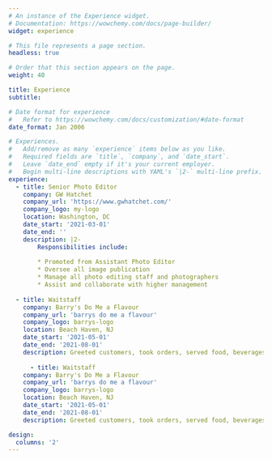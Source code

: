 ```yaml
---
# An instance of the Experience widget.
# Documentation: https://wowchemy.com/docs/page-builder/
widget: experience

# This file represents a page section.
headless: true

# Order that this section appears on the page.
weight: 40

title: Experience
subtitle:

# Date format for experience
#   Refer to https://wowchemy.com/docs/customization/#date-format
date_format: Jan 2006

# Experiences.
#   Add/remove as many `experience` items below as you like.
#   Required fields are `title`, `company`, and `date_start`.
#   Leave `date_end` empty if it's your current employer.
#   Begin multi-line descriptions with YAML's `|2-` multi-line prefix.
experience:
  - title: Senior Photo Editor
    company: GW Hatchet
    company_url: 'https://www.gwhatchet.com/'
    company_logo: my-logo
    location: Washington, DC
    date_start: '2021-03-01'
    date_end: ''
    description: |2-
        Responsibilities include:
        
        * Promoted from Assistant Photo Editor
        * Oversee all image publication 
        * Manage all photo editing staff and photographers 
        * Assist and collaborate with higher management
        
  - title: Waitstaff
    company: Barry's Do Me a Flavour
    company_url: 'barrys do me a flavour'
    company_logo: barrys-logo
    location: Beach Haven, NJ
    date_start: '2021-05-01'
    date_end: '2021-08-01'
    description: Greeted customers, took orders, served food, beverages and ice cream.
    
      - title: Waitstaff
    company: Barry's Do Me a Flavour
    company_url: 'barrys do me a flavour'
    company_logo: barrys-logo
    location: Beach Haven, NJ
    date_start: '2021-05-01'
    date_end: '2021-08-01'
    description: Greeted customers, took orders, served food, beverages and ice cream.

design:
  columns: '2'
---
```

